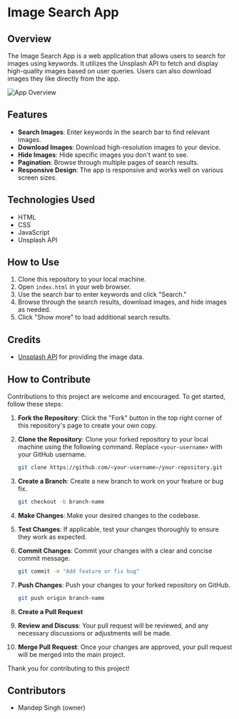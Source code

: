 # Image Search App

## Overview

The Image Search App is a web application that allows users to search for images using keywords. It utilizes the Unsplash API to fetch and display high-quality images based on user queries. Users can also download images they like directly from the app.

 ![App Overview](https://app.gemoo.com/share/image-annotation/586603609793019904?codeId=P5GEyr2xqKXAo&origin=imageurlgenerator&card=586603607259660288)
## Features

- **Search Images**: Enter keywords in the search bar to find relevant images.
- **Download Images**: Download high-resolution images to your device.
- **Hide Images**: Hide specific images you don't want to see.
- **Pagination**: Browse through multiple pages of search results.
- **Responsive Design**: The app is responsive and works well on various screen sizes.

## Technologies Used

- HTML
- CSS
- JavaScript
- Unsplash API

## How to Use

1. Clone this repository to your local machine.
2. Open `index.html` in your web browser.
3. Use the search bar to enter keywords and click "Search."
4. Browse through the search results, download images, and hide images as needed.
5. Click "Show more" to load additional search results.

## Credits

- [Unsplash API](https://unsplash.com/developers) for providing the image data.

## How to Contribute

Contributions to this project are welcome and encouraged. To get started, follow these steps:

1. **Fork the Repository**: Click the "Fork" button in the top right corner of this repository's page to create your own copy.

2. **Clone the Repository**: Clone your forked repository to your local machine using the following command. Replace `<your-username>` with your GitHub username.

    ```bash
    git clone https://github.com/<your-username>/your-repository.git
    ```

3. **Create a Branch**: Create a new branch to work on your feature or bug fix.

    ```bash
    git checkout -b branch-name
    ```

4. **Make Changes**: Make your desired changes to the codebase.

5. **Test Changes**: If applicable, test your changes thoroughly to ensure they work as expected.

6. **Commit Changes**: Commit your changes with a clear and concise commit message.

    ```bash
    git commit -m "Add feature or fix bug"
    ```

7. **Push Changes**: Push your changes to your forked repository on GitHub.

    ```bash
    git push origin branch-name
    ```

8. **Create a Pull Request**

9. **Review and Discuss**: Your pull request will be reviewed, and any necessary discussions or adjustments will be made.

10. **Merge Pull Request**: Once your changes are approved, your pull request will be merged into the main project.

Thank you for contributing to this project!

## Contributors

- Mandep Singh (owner)
